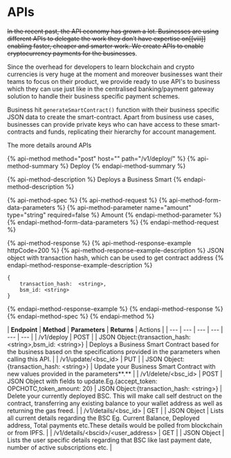 # APIs

~~In the recent past, the API economy has grown a lot. Businesses are using different APIs to delegate the work they don’t have expertise on\[\[viii\]\] enabling faster, cheaper and smarter work. We create APIs to enable cryptocurrency payments for the businesses~~.

Since the overhead for developers to learn blockchain and crypto currencies is very huge at the moment and moreover businesses want their teams to focus on their product, we provide ready to use API's to business which they can use just like in the centralised banking/payment gateway solution to handle their business specific payment schemes. 

Business hit `generateSmartContract()` function with their business specific JSON data to create the smart-contract. Apart from business use cases, businesses can provide private keys who can have access to these smart-contracts and funds, replicating their hierarchy for account management.  


The more details around APIs

{% api-method method="post" host="" path="/v1/deploy/" %}
{% api-method-summary %}
Deploy
{% endapi-method-summary %}

{% api-method-description %}
Deploys a Business Smart 
{% endapi-method-description %}

{% api-method-spec %}
{% api-method-request %}
{% api-method-form-data-parameters %}
{% api-method-parameter name="amount" type="string" required=false %}
Amount 
{% endapi-method-parameter %}
{% endapi-method-form-data-parameters %}
{% endapi-method-request %}

{% api-method-response %}
{% api-method-response-example httpCode=200 %}
{% api-method-response-example-description %}
JSON object with transaction hash, which can be used to get contract address
{% endapi-method-response-example-description %}

```
{
    transaction_hash:  <string>,
    bsm_id: <string>
}
```
{% endapi-method-response-example %}
{% endapi-method-response %}
{% endapi-method-spec %}
{% endapi-method %}

| **Endpoint** | **Method** | **Parameters** | **Returns** | Actions |
| --- | --- | --- | --- | --- | --- |
| /v1/deploy | POST |   | JSON Object:{transaction\_hash:  &lt;string&gt;,bsm\_id: &lt;string&gt;}  | Deploys  a Business Smart Contract based for the business based on the specifications provided in the parameters when calling this API. |
| /v1/update/&lt;bsc\_id&gt; | PUT |   | JSON Object:{transaction\_hash:  &lt;string&gt;} | Update your Business Smart Contract with new values provided in the parameters**.** |
| /v1/delete/&lt;bsc\_id&gt; | POST | JSON Object with fields to update.Eg.{accept\_token: OPCHOTC,token\_amount: 20} | JSON Object:{transaction\_hash: &lt;string&gt;}  | Delete your currently deployed BSC. This will make call self destruct on the contract, transferring any existing balance to your wallet address as well as returning the gas freed. |
| /v1/details/&lt;bsc\_id&gt; | GET |   | JSON Object | Lists all current details regarding the BSC Eg. Current Balance, Deployed address, Total payments etc.These details would be polled from blockchain or from IPFS. |
| /v1/details/&lt;bscid&gt;/&lt;user\_address&gt;  | GET |   | JSON Object | Lists the user specific details regarding that BSC like last payment date, number of active subscriptions etc. |

